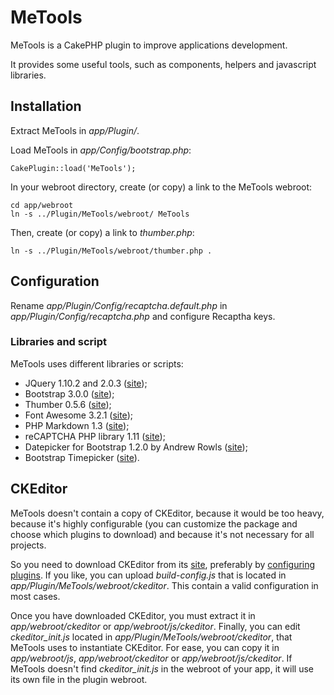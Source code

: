 # MeTools
MeTools is a CakePHP plugin to improve applications development.

It provides some useful tools, such as components, helpers and javascript libraries.

## Installation
Extract MeTools in *app/Plugin/*.

Load MeTools in *app/Config/bootstrap.php*:

	CakePlugin::load('MeTools');

In your webroot directory, create (or copy) a link to the MeTools webroot:

	cd app/webroot
	ln -s ../Plugin/MeTools/webroot/ MeTools

Then, create (or copy) a link to *thumber.php*:

	ln -s ../Plugin/MeTools/webroot/thumber.php .

## Configuration
Rename *app/Plugin/Config/recaptcha.default.php* in *app/Plugin/Config/recaptcha.php* and configure Recaptha keys.

### Libraries and script
MeTools uses different libraries or scripts:

- JQuery 1.10.2 and 2.0.3 ([site](http://jquery.com));
- Bootstrap 3.0.0 ([site](http://getbootstrap.com));
- Thumber 0.5.6 ([site](https://code.google.com/p/phpthumbmaker));
- Font Awesome 3.2.1 ([site](http://fortawesome.github.com/Font-Awesome));
- PHP Markdown 1.3 ([site](http://michelf.ca/projects/php-markdown));
- reCAPTCHA PHP library 1.11 ([site](https://developers.google.com/recaptcha/docs/php));
- Datepicker for Bootstrap 1.2.0 by Andrew Rowls ([site](http://eternicode.github.io/bootstrap-datepicker));
- Bootstrap Timepicker ([site](http://jdewit.github.io/bootstrap-timepicker)).

## CKEditor
MeTools doesn't contain a copy of CKEditor, because it would be too heavy, because it's highly configurable (you 
can customize the package and choose which plugins to download) and because it's not necessary for all projects.

So you need to download CKEditor from its [site](http://ckeditor.com/download), preferably by 
[configuring plugins](http://ckeditor.com/builder). If you like, you can upload *build-config.js* 
that is located in *app/Plugin/MeTools/webroot/ckeditor*. This contain a valid configuration in most cases.

Once you have downloaded CKEditor, you must extract it in *app/webroot/ckeditor* or *app/webroot/js/ckeditor*.
Finally, you can edit *ckeditor_init.js* located in *app/Plugin/MeTools/webroot/ckeditor*, that MeTools uses to 
instantiate CKEditor. For ease, you can copy it in *app/webroot/js*, *app/webroot/ckeditor* or *app/webroot/js/ckeditor*.
If MeTools doesn't find *ckeditor_init.js* in the webroot of your app, it will use its own file in the plugin webroot.